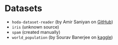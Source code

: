 # Datasets
- `hoda-dataset-reader` (by Amir Saniyan on [GitHub](https://github.com/amir-saniyan/HodaDatasetReader))
- `iris` (unknown source)
- `spam` (created manually)
- `world_population` (by Sourav Banerjee on [kaggle](https://www.kaggle.com/datasets/iamsouravbanerjee/world-population-dataset))